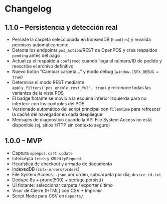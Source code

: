# Changelog

## 1.1.0 – Persistencia y detección real
- Persiste la carpeta seleccionada en IndexedDB (`handles`) y revalida permisos automáticamente
- Detecta los endpoints `pos_action`/REST de OpenPOS y crea respaldos `pending` antes del pago
- Actualiza el respaldo a `confirmed` cuando llega el número/ID de pedido y reescribe el archivo definitivo
- Nuevo botón “Cambiar carpeta…” y modo debug (`window.CSFX_DEBUG = true`)
- Determina el modo REST mediante `apply_filters('pos_enable_rest_ful', true)` y reconoce todas las variantes de la vista POS
- El badge flotante se movió a la esquina inferior izquierda para no interferir con los controles del POS
- Versionado automático del script principal con `filemtime` para refrescar la caché del navegador en cada despliegue
- Mensajes de diagnóstico cuando la API File System Access no está disponible (ej. sitios HTTP sin contexto seguro)

## 1.0.0 – MVP
- Captura `openpos.cart.update`
- Intercepta `fetch` y `XMLHttpRequest`
- Heurística de checkout y armado de documento
- IndexedDB (`csfx-orders/orders`)
- File System Access: `.json` por orden, subcarpeta por día, `device-id.txt`
- Dedupe 8s + prune(500) + storage.persist()
- UI flotante: seleccionar carpeta / exportar último
- Visor de Cierre (HTML) con CSV + Imprimir
- Script Node para CSV en `Reports/`
